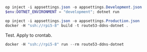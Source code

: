 ```powershell
op inject -i appsettings.json -o appsettings.Development.json
$env:DOTNET_ENVIRONMENT = "development"; dotnet run
```

```powershell
op inject -i appsettings.json -o appsettings.Production.json
docker -H "ssh://rpi5-8" build -t route53-ddns-dotnet .
```

Test. Apply to crontab.

```powershell
docker -H "ssh://rpi5-8" run --rm route53-ddns-dotnet
```
